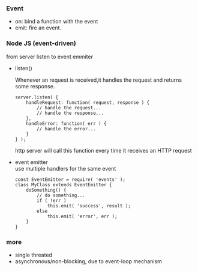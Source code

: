 
### Event 
 * on:  bind a function with the event
 * emit: fire an event. 

### Node JS (event-driven)
from server listen to event emmiter
* listen()  
  
  Whenever an request is received,it handles the request and returns some response. 

      server.listen( {
          handleRequest: function( request, response ) {
              // handle the request...
              // handle the response...
          },
          handleError: function( err ) {
              // handle the error...
          }
      } );

  http server will call this function every time it receives an HTTP request

* event emitter  
  use multiple handlers for the same event 
  
      const EventEmitter = require( 'events' );
      class MyClass extends EventEmitter {
          doSomething() {
              // do something...
              if ( !err )
                  this.emit( 'success', result );
              else
                  this.emit( 'error', err );
          }
      }
      
### more
* single threated 
* asynchronous/non-blocking, due to event-loop mechanism


   


